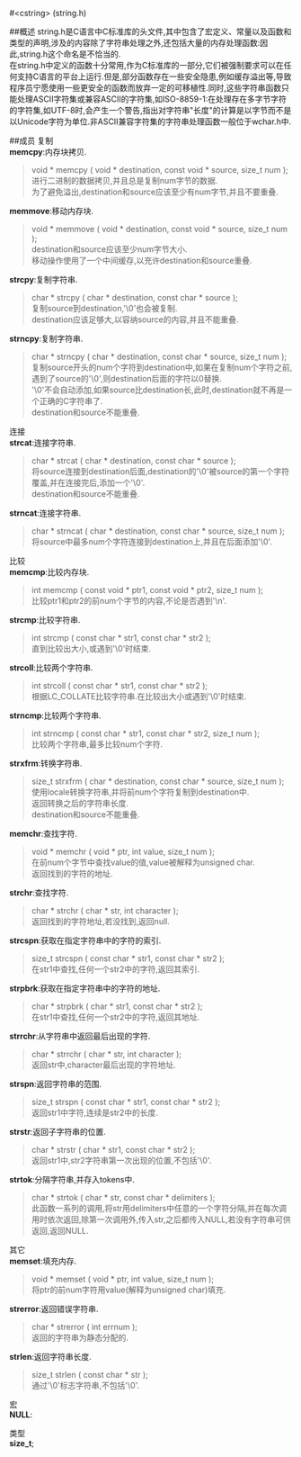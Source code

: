 #<cstring\> (string.h)

##概述
string.h是C语言中C标准库的头文件,其中包含了宏定义、常量以及函数和类型的声明,涉及的内容除了字符串处理之外,还包括大量的内存处理函数:因此,string.h这个命名是不恰当的.  
在string.h中定义的函数十分常用,作为C标准库的一部分,它们被强制要求可以在任何支持C语言的平台上运行.但是,部分函数存在一些安全隐患,例如缓存溢出等,导致程序员宁愿使用一些更安全的函数而放弃一定的可移植性.同时,这些字符串函数只能处理ASCII字符集或兼容ASCII的字符集,如ISO-8859-1:在处理存在多字节字符的字符集,如UTF-8时,会产生一个警告,指出对字符串"长度"的计算是以字节而不是以Unicode字符为单位.非ASCII兼容字符集的字符串处理函数一般位于wchar.h中.  

##成员
复制  
**memcpy**:内存块拷贝.  
>   void * memcpy ( void * destination, const void * source, size_t num );  
>   进行二进制的数据拷贝,并且总是复制num字节的数据.  
>   为了避免溢出,destination和source应该至少有num字节,并且不要重叠.  

**memmove**:移动内存块.  
>   void * memmove ( void * destination, const void * source, size_t num );  
>   destination和source应该至少num字节大小.  
>   移动操作使用了一个中间缓存,以充许destination和source重叠.  

**strcpy**:复制字符串.  
>   char * strcpy ( char * destination, const char * source );  
>   复制source到destination,'\0'也会被复制.  
>   destination应该足够大,以容纳source的内容,并且不能重叠.  

**strncpy**:复制字符串.  
>   char * strncpy ( char * destination, const char * source, size_t num );  
>   复制source开头的num个字符到destination中,如果在复制num个字符之前,遇到了source的'\0',则destination后面的字符以0替换.   
>   '\0'不会自动添加,如果source比destination长,此时,destination就不再是一个正确的C字符串了.  
>   destination和source不能重叠.  

连接  
**strcat**:连接字符串.  
>   char * strcat ( char * destination, const char * source );  
>   将source连接到destination后面,destination的'\0'被source的第一个字符覆盖,并在连接完后,添加一个'\0'.  
>   destination和source不能重叠.  

**strncat**:连接字符串.  
>   char * strncat ( char * destination, const char * source, size_t num );  
>   将source中最多num个字符连接到destination上,并且在后面添加'\0'.  

比较  
**memcmp**:比较内存块.  
>   int memcmp ( const void * ptr1, const void * ptr2, size_t num );  
>   比较ptr1和ptr2的前num个字节的内容,不论是否遇到'\n'.  

**strcmp**:比较字符串.  
>   int strcmp ( const char * str1, const char * str2 );  
>   直到比较出大小,或遇到'\0'时结束.  

**strcoll**:比较两个字符串.  
>   int strcoll ( const char * str1, const char * str2 );  
>   根据LC_COLLATE比较字符串.在比较出大小或遇到'\0'时结束.  

**strncmp**:比较两个字符串.  
>   int strncmp ( const char * str1, const char * str2, size_t num );  
>   比较两个字符串,最多比较num个字符.  

**strxfrm**:转换字符串.  
>   size_t strxfrm ( char * destination, const char * source, size_t num );  
>   使用locale转换字符串,并将前num个字符复制到destination中.  
>   返回转换之后的字符串长度.  
>   destination和source不能重叠.  

**memchr**:查找字符.  
>   void * memchr (       void * ptr, int value, size_t num );  
>   在前num个字节中查找value的值,value被解释为unsigned char.  
>   返回找到的字符的地址.  

**strchr**:查找字符.  
>   char * strchr (       char * str, int character );  
>   返回找到的字符地址,若没找到,返回null.  

**strcspn**:获取在指定字符串中的字符的索引.  
>   size_t strcspn ( const char * str1, const char * str2 );  
>   在str1中查找,任何一个str2中的字符,返回其索引.  

**strpbrk**:获取在指定字符串中的字符的地址.  
>   char * strpbrk (       char * str1, const char * str2 );  
>   在str1中查找,任何一个str2中的字符,返回其地址.  

**strrchr**:从字符串中返回最后出现的字符.  
>   char * strrchr (       char * str, int character );  
>   返回str中,character最后出现的字符地址.  

**strspn**:返回字符串的范围.  
>   size_t strspn ( const char * str1, const char * str2 );  
>   返回str1中字符,连续是str2中的长度.  

**strstr**:返回子字符串的位置.  
>   char * strstr (       char * str1, const char * str2 );  
>   返回str1中,str2字符串第一次出现的位置,不包括'\0'.  

**strtok**:分隔字符串,并存入tokens中.  
>   char * strtok ( char * str, const char * delimiters );  
>   此函数一系列的调用,将str用delimiters中任意的一个字符分隔,并在每次调用时依次返回,除第一次调用外,传入str,之后都传入NULL,若没有字符串可供返回,返回NULL.  

其它  
**memset**:填充内存.  
>   void * memset ( void * ptr, int value, size_t num );  
>   将ptr的前num字符用value(解释为unsigned char)填充.  

**strerror**:返回错误字符串.  
>   char * strerror ( int errnum );  
>   返回的字符串为静态分配的.  

**strlen**:返回字符串长度.  
>   size_t strlen ( const char * str );  
>   通过'\0'标志字符串,不包括'\0'.  

宏  
**NULL**:  

类型  
**size_t**;  


